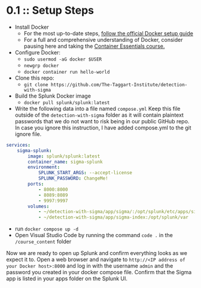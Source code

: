 # 0.1 :: Setup Steps

- Install Docker
	- For the most up-to-date steps, [follow the official Docker setup guide](https://docs.docker.com/engine/install/ubuntu/)
	- For a full and comprehensive understanding of Docker, consider pausing here and taking the [Container Essentials course.](https://taggartinstitute.org/p/container-essentials)
- Configure Docker:
	- `sudo usermod -aG docker $USER`
	- `newgrp docker`
	- `docker container run hello-world`
- Clone this repo:
	- `git clone https://github.com/The-Taggart-Institute/detection-with-sigma`
- Build the Splunk Docker image
	- `docker pull splunk/splunk:latest`
- Write the following data into a file named `compose.yml` Keep this file outside of the `detection-with-sigma` folder as it will contain plaintext passwords that we do not want to risk being in our public GitHub repo. In case you ignore this instruction, I have added compose.yml to the git ignore file.

```yaml
services:
    sigma-splunk:
        image: splunk/splunk:latest
        container_name: sigma-splunk
        environment:
            SPLUNK_START_ARGS: --accept-license
            SPLUNK_PASSWORD: ChangeMe!
        ports:
            - 8000:8000
            - 8089:8089
            - 9997:9997
        volumes:
            - ~/detection-with-sigma/app/sigma/:/opt/splunk/etc/apps/sigma
            - ~/detection-with-sigma/app/sigma-index:/opt/splunk/var
```

- run `docker compose up -d`
- Open Visual Studio Code by running the command `code .` in the `/course_content` folder

Now we are ready to open up Splunk and confirm everything looks as we expect it to. Open a web browser and navigate to `http://<IP address of your Docker host>:8000` and log in with the username `admin` and the password you created in your docker compose file. Confirm that the Sigma app is listed in your apps folder on the Splunk UI.
